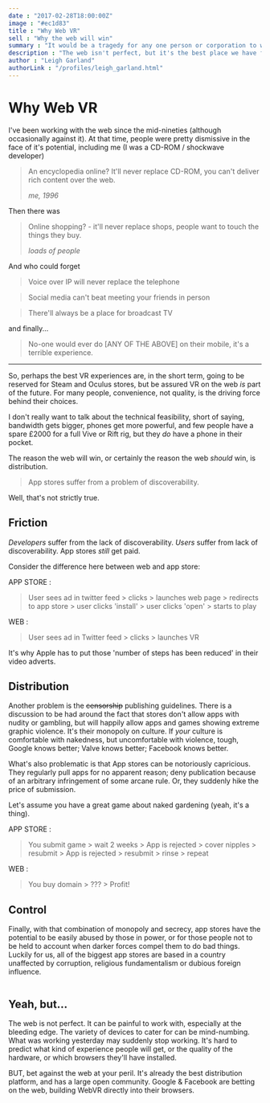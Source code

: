 ```yaml
---
date : "2017-02-28T18:00:00Z"
image : "#ec1d83"
title : "Why Web VR"
sell : "Why the web will win"
summary : "It would be a tragedy for any one person or corporation to wield total power in VR"
description : "The web isn't perfect, but it's the best place we have for VR, or indeed anything else"
author : "Leigh Garland"
authorLink : "/profiles/leigh_garland.html"
---
```


# Why Web VR

I've been working with the web since the mid-nineties (although occasionally against it). At that time, people were pretty dismissive in the face of it's potential, including me (I was a CD-ROM / shockwave developer)

> An encyclopedia online? It'll never replace CD-ROM, you can't deliver rich content over the web.
>
> _me, 1996_

Then there was

> Online shopping? - it'll never replace shops, people want to touch the things they buy.
>
> _loads of people_

And who could forget

> Voice over IP will never replace the telephone

> Social media can't beat meeting your friends in person

> There'll always be a place for broadcast TV

and finally...

> No-one would ever do \[ANY OF THE ABOVE\] on their mobile, it's a terrible experience.

------

<!-- Of course, all of the above came to pass, and for now we're looking at a world where Wikipedia is almost always the top result in a search; where YouTube is considered the second-largest search engine after Google; Where Facebook and Twitter have user numbers in the billions of which many live broadcast chunks of their lives to their extended networks; And all, including 60% of e-commerce transactions, taking place on mobile. -->

So, perhaps the best VR experiences are, in the short term, going to be reserved for Steam and Oculus stores, but be assured VR on the web _is_ part of the future. For many people, convenience, not quality, is the driving force behind their choices.

I don't really want to talk about the technical feasibility, short of saying, bandwidth gets bigger, phones get more powerful, and few people have a spare £2000 for a full Vive or Rift rig, but they _do_ have a phone in their pocket.

The reason the web will win, or certainly the reason the web _should_ win, is distribution.

> App stores suffer from a problem of discoverability. 

Well, that's not strictly true.

## Friction

_Developers_ suffer from the lack of discoverability. _Users_ suffer from lack of discoverability. App stores _still_ get paid.

Consider the difference here between web and app store:

APP STORE : 

> User sees ad in twitter feed > clicks > launches web page > redirects to app store > user clicks 'install' > user clicks 'open' > starts to play

WEB : 

> User sees ad in Twitter feed > clicks > launches VR

It's why Apple has to put those 'number of steps has been reduced' in their video adverts.

## Distribution

Another problem is the <strike>censorship</strike> publishing guidelines. There is a discussion to be had around the fact that stores don't allow apps with nudity or gambling, but will happily allow apps and games showing extreme graphic violence. It's their monopoly on culture. If _your_ culture is comfortable with nakedness, but uncomfortable with violence, tough, Google knows better; Valve knows better; Facebook knows better.

What's also problematic is that App stores can be notoriously capricious. They regularly pull apps for no apparent reason; deny publication because of an arbitrary infringement of some arcane rule. Or, they suddenly hike the price of submission.

Let's assume you have a great game about naked gardening (yeah, it's a thing).

APP STORE : 

> You submit game > wait 2 weeks > App is rejected > cover nipples > resubmit > App is rejected > resubmit > rinse > repeat

WEB : 

> You buy domain > ??? > Profit!  

## Control



Finally, with that combination of monopoly and secrecy, app stores have the potential to be easily abused by those in power, or for those people not to be held to account when darker forces compel them to do bad things. Luckily for us, all of the biggest app stores are based in a country unaffected by corruption, religious fundamentalism or dubious foreign influence.

<figure>
    <img src="" />
</figure>

## Yeah, but...

The web is not perfect. It can be painful to work with, especially at the bleeding edge. The variety of devices to cater for can be mind-numbing. What was working yesterday may suddenly stop working. It's hard to predict what kind of experience people will get, or the quality of the hardware, or which browsers they'll have installed. 

BUT, bet against the web at your peril. It's already the best distribution platform, and has a large open community. Google & Facebook are betting on the web, building WebVR directly into their browsers.